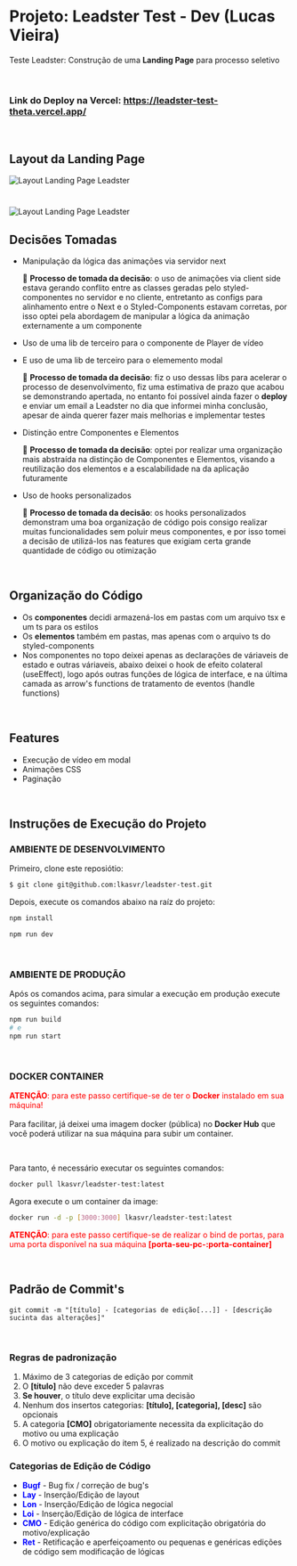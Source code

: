 # **Projeto: Leadster Test - Dev (Lucas Vieira)**
Teste Leadster: Construção de uma <b>Landing Page</b> para processo seletivo

</br>

### Link do Deploy na Vercel: https://leadster-test-theta.vercel.app/

</br>

## Layout da Landing Page

![Layout Landing Page Leadster](./public/Artboard.png)
#
![Layout Landing Page Leadster](./public/Artboard-Video.png)

## Decisões Tomadas

- Manipulação da lógica das animações via servidor next

  📌 **Processo de tomada da decisão**: o uso de animações via client side estava gerando conflito entre as classes geradas pelo styled-componentes no servidor e no cliente, entretanto as configs para alinhamento entre o Next e o Styled-Components estavam corretas, por isso optei pela abordagem de manipular a lógica da animação externamente a um componente

- Uso de uma lib de terceiro para o componente de Player de vídeo
- E uso de uma lib de terceiro para o elememento modal

  📌 **Processo de tomada da decisão**: fiz o uso dessas libs para acelerar o processo de desenvolvimento, fiz uma estimativa de prazo que acabou se demonstrando apertada, no entanto foi possível ainda fazer o **deploy** e enviar um email a Leadster no dia que informei minha conclusão, apesar de ainda querer fazer mais melhorias e implementar testes

- Distinção entre Componentes e Elementos

  📌 **Processo de tomada da decisão**: optei por realizar uma organização mais abstraída na distinção de Componentes e Elementos, visando a reutilização dos elementos e a escalabilidade na da aplicação futuramente

- Uso de hooks personalizados

  📌 **Processo de tomada da decisão**: os hooks personalizados demonstram uma boa organização de código pois consigo realizar muitas funcionalidades sem poluir meus componentes, e por isso tomei a decisão de utilizá-los nas features que exigiam certa grande quantidade de código ou otimização

</br>

## Organização do Código

- Os **componentes** decidi armazená-los em pastas com um arquivo tsx e um ts para os estilos
- Os **elementos** também em pastas, mas apenas com o arquivo ts do styled-components
- Nos componentes no topo deixei apenas as declarações de váriaveis de estado e outras váriaveis, abaixo deixei o hook de efeito colateral (useEffect), logo após outras funções de lógica de interface, e na última camada as arrow's functions de tratamento de eventos (handle functions)

</br>

## Features
- Execução de vídeo em modal
- Animações CSS
- Paginação

</br>

## Instruções de Execução do Projeto

### **AMBIENTE DE DESENVOLVIMENTO**

Primeiro, clone este reposiótio:

```bash
$ git clone git@github.com:lkasvr/leadster-test.git
```
Depois, execute os comandos abaixo na raíz do projeto:

```bash
npm install
```

```bash
npm run dev
```

</br>

### **AMBIENTE DE PRODUÇÃO**

Após os comandos acima, para simular a execução em produção execute os seguintes comandos:

```bash
npm run build
# e
npm run start
```

</br>

### **DOCKER CONTAINER**
<span style="color: red">**ATENÇÃO**: para este passo certifique-se de ter o **Docker** instalado em sua máquina! </span>
</br>
</br>
Para facilitar, já deixei uma imagem docker (pública) no **Docker Hub** que você poderá utilizar na sua máquina para subir um container.

</br>

Para tanto, é necessário executar os seguintes comandos:

```bash
docker pull lkasvr/leadster-test:latest
```

Agora execute o um container da image:
```bash
docker run -d -p [3000:3000] lkasvr/leadster-test:latest
```

<span style="color: red">**ATENÇÃO**: para este passo certifique-se de realizar o bind de portas, para uma porta disponível na sua máquina **[porta-seu-pc-:porta-container]** </span>

</br>

## Padrão de Commit's

`git commit -m "[título] - [categorias de edição[...]] - [descrição sucinta das alterações]"`

</br>

### Regras de padronização
1. Máximo de 3 categorias de edição por commit
2. O **[título]** não deve exceder 5 palavras
3. **Se houver**, o título deve explicitar uma decisão
4. Nenhum dos insertos categorias: **[título], [categoria], [desc]** são opcionais
5. A categoria **[CMO]** obrigatoriamente necessita da explicitação do motivo ou uma explicação
6. O motivo ou explicação do item 5, é realizado na descrição do commit

### Categorias de Edição de Código
* <span style="color: blue">**Bugf**</span> - Bug fix / correção de bug's
* <span style="color: blue">**Lay**</span> - Inserção/Edição de layout
* <span style="color: blue">**Lon**</span> - Inserção/Edição de lógica negocial
* <span style="color: blue">**Loi**</span> - Inserção/Edição de lógica de interface
* <span style="color: blue">**CMO**</span> - Edição genérica do código com explicitação obrigatória do motivo/explicação
* <span style="color: blue">**Ret**</span> - Retificação e aperfeiçoamento ou pequenas e genéricas edições de código sem modificação de lógicas
